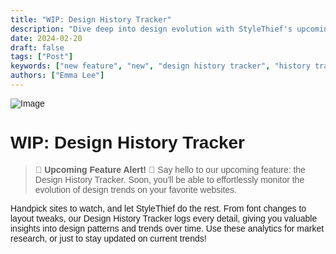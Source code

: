 ```yaml
---
title: "WIP: Design History Tracker"
description: "Dive deep into design evolution with StyleThief's upcoming Design History Tracker!"
date: 2024-02-20
draft: false
tags: ["Post"]
keywords: ["new feature", "new", "design history tracker", "history tracker"]
authors: ["Emma Lee"]
---
```


<style>
body {
    font-family: "Trebuchet MS", Helvetica, sans-serif;
}
</style>

![Image](new-feature-heading.svg)

# WIP: Design History Tracker

> <b>🚨 Upcoming Feature Alert! 🚨</b>
Say hello to our upcoming feature: the Design History Tracker. Soon, you'll be able to effortlessly monitor the evolution of design trends on your favorite websites.

Handpick sites to watch, and let StyleThief do the rest. From font changes to layout tweaks, our Design History Tracker logs every detail, giving you valuable insights into design patterns and trends over time. Use these analytics for market research, or just to stay updated on current trends!